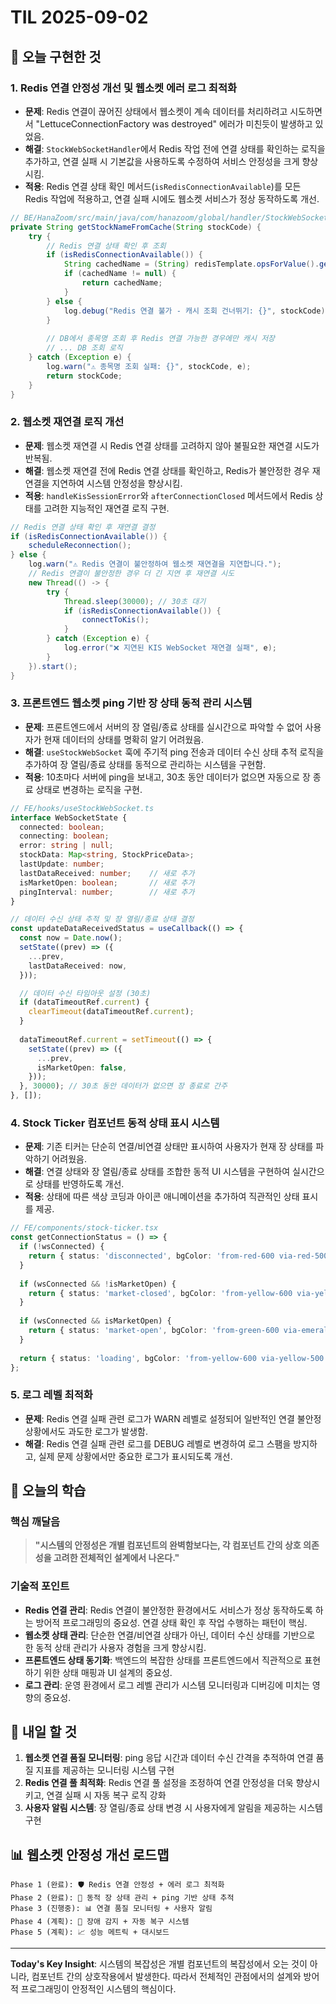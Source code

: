 # TIL 2025-09-02

## 🎯 오늘 구현한 것

### 1. Redis 연결 안정성 개선 및 웹소켓 에러 로그 최적화

- **문제**: Redis 연결이 끊어진 상태에서 웹소켓이 계속 데이터를 처리하려고 시도하면서 "LettuceConnectionFactory was destroyed" 에러가 미친듯이 발생하고 있었음.
- **해결**: `StockWebSocketHandler`에서 Redis 작업 전에 연결 상태를 확인하는 로직을 추가하고, 연결 실패 시 기본값을 사용하도록 수정하여 서비스 안정성을 크게 향상시킴.
- **적용**: Redis 연결 상태 확인 메서드(`isRedisConnectionAvailable`)를 모든 Redis 작업에 적용하고, 연결 실패 시에도 웹소켓 서비스가 정상 동작하도록 개선.

```java
// BE/HanaZoom/src/main/java/com/hanazoom/global/handler/StockWebSocketHandler.java
private String getStockNameFromCache(String stockCode) {
    try {
        // Redis 연결 상태 확인 후 조회
        if (isRedisConnectionAvailable()) {
            String cachedName = (String) redisTemplate.opsForValue().get("stock:name:" + stockCode);
            if (cachedName != null) {
                return cachedName;
            }
        } else {
            log.debug("Redis 연결 불가 - 캐시 조회 건너뛰기: {}", stockCode);
        }
        
        // DB에서 종목명 조회 후 Redis 연결 가능한 경우에만 캐시 저장
        // ... DB 조회 로직
    } catch (Exception e) {
        log.warn("⚠️ 종목명 조회 실패: {}", stockCode, e);
        return stockCode;
    }
}
```

### 2. 웹소켓 재연결 로직 개선

- **문제**: 웹소켓 재연결 시 Redis 연결 상태를 고려하지 않아 불필요한 재연결 시도가 반복됨.
- **해결**: 웹소켓 재연결 전에 Redis 연결 상태를 확인하고, Redis가 불안정한 경우 재연결을 지연하여 시스템 안정성을 향상시킴.
- **적용**: `handleKisSessionError`와 `afterConnectionClosed` 메서드에서 Redis 상태를 고려한 지능적인 재연결 로직 구현.

```java
// Redis 연결 상태 확인 후 재연결 결정
if (isRedisConnectionAvailable()) {
    scheduleReconnection();
} else {
    log.warn("⚠️ Redis 연결이 불안정하여 웹소켓 재연결을 지연합니다.");
    // Redis 연결이 불안정한 경우 더 긴 지연 후 재연결 시도
    new Thread(() -> {
        try {
            Thread.sleep(30000); // 30초 대기
            if (isRedisConnectionAvailable()) {
                connectToKis();
            }
        } catch (Exception e) {
            log.error("❌ 지연된 KIS WebSocket 재연결 실패", e);
        }
    }).start();
}
```

### 3. 프론트엔드 웹소켓 ping 기반 장 상태 동적 관리 시스템

- **문제**: 프론트엔드에서 서버의 장 열림/종료 상태를 실시간으로 파악할 수 없어 사용자가 현재 데이터의 상태를 명확히 알기 어려웠음.
- **해결**: `useStockWebSocket` 훅에 주기적 ping 전송과 데이터 수신 상태 추적 로직을 추가하여 장 열림/종료 상태를 동적으로 관리하는 시스템을 구현함.
- **적용**: 10초마다 서버에 ping을 보내고, 30초 동안 데이터가 없으면 자동으로 장 종료 상태로 변경하는 로직을 구현.

```typescript
// FE/hooks/useStockWebSocket.ts
interface WebSocketState {
  connected: boolean;
  connecting: boolean;
  error: string | null;
  stockData: Map<string, StockPriceData>;
  lastUpdate: number;
  lastDataReceived: number;    // 새로 추가
  isMarketOpen: boolean;       // 새로 추가
  pingInterval: number;        // 새로 추가
}

// 데이터 수신 상태 추적 및 장 열림/종료 상태 결정
const updateDataReceivedStatus = useCallback(() => {
  const now = Date.now();
  setState((prev) => ({
    ...prev,
    lastDataReceived: now,
  }));

  // 데이터 수신 타임아웃 설정 (30초)
  if (dataTimeoutRef.current) {
    clearTimeout(dataTimeoutRef.current);
  }
  
  dataTimeoutRef.current = setTimeout(() => {
    setState((prev) => ({
      ...prev,
      isMarketOpen: false,
    }));
  }, 30000); // 30초 동안 데이터가 없으면 장 종료로 간주
}, []);
```

### 4. Stock Ticker 컴포넌트 동적 상태 표시 시스템

- **문제**: 기존 티커는 단순히 연결/비연결 상태만 표시하여 사용자가 현재 장 상태를 파악하기 어려웠음.
- **해결**: 연결 상태와 장 열림/종료 상태를 조합한 동적 UI 시스템을 구현하여 실시간으로 상태를 반영하도록 개선.
- **적용**: 상태에 따른 색상 코딩과 아이콘 애니메이션을 추가하여 직관적인 상태 표시를 제공.

```typescript
// FE/components/stock-ticker.tsx
const getConnectionStatus = () => {
  if (!wsConnected) {
    return { status: 'disconnected', bgColor: 'from-red-600 via-red-500 to-red-600', icon: WifiOff, text: '연결이 끊어졌습니다. 재연결 중...' };
  }
  
  if (wsConnected && !isMarketOpen) {
    return { status: 'market-closed', bgColor: 'from-yellow-600 via-yellow-500 to-yellow-600', icon: WifiOff, text: '장종료' };
  }
  
  if (wsConnected && isMarketOpen) {
    return { status: 'market-open', bgColor: 'from-green-600 via-emerald-600 to-green-600', icon: Wifi, text: '장 열림' };
  }
  
  return { status: 'loading', bgColor: 'from-yellow-600 via-yellow-500 to-yellow-600', icon: Wifi, text: '주식 데이터 로딩 중...' };
};
```

### 5. 로그 레벨 최적화

- **문제**: Redis 연결 실패 관련 로그가 WARN 레벨로 설정되어 일반적인 연결 불안정 상황에서도 과도한 로그가 발생함.
- **해결**: Redis 연결 실패 관련 로그를 DEBUG 레벨로 변경하여 로그 스팸을 방지하고, 실제 문제 상황에서만 중요한 로그가 표시되도록 개선.

## 🧠 오늘의 학습

### 핵심 깨달음

> **"시스템의 안정성은 개별 컴포넌트의 완벽함보다는, 각 컴포넌트 간의 상호 의존성을 고려한 전체적인 설계에서 나온다."**

### 기술적 포인트

- **Redis 연결 관리**: Redis 연결이 불안정한 환경에서도 서비스가 정상 동작하도록 하는 방어적 프로그래밍의 중요성. 연결 상태 확인 후 작업 수행하는 패턴이 핵심.
- **웹소켓 상태 관리**: 단순한 연결/비연결 상태가 아닌, 데이터 수신 상태를 기반으로 한 동적 상태 관리가 사용자 경험을 크게 향상시킴.
- **프론트엔드 상태 동기화**: 백엔드의 복잡한 상태를 프론트엔드에서 직관적으로 표현하기 위한 상태 매핑과 UI 설계의 중요성.
- **로그 관리**: 운영 환경에서 로그 레벨 관리가 시스템 모니터링과 디버깅에 미치는 영향의 중요성.

## 🚀 내일 할 것

1. **웹소켓 연결 품질 모니터링**: ping 응답 시간과 데이터 수신 간격을 추적하여 연결 품질 지표를 제공하는 모니터링 시스템 구현
2. **Redis 연결 풀 최적화**: Redis 연결 풀 설정을 조정하여 연결 안정성을 더욱 향상시키고, 연결 실패 시 자동 복구 로직 강화
3. **사용자 알림 시스템**: 장 열림/종료 상태 변경 시 사용자에게 알림을 제공하는 시스템 구현

## 📊 웹소켓 안정성 개선 로드맵

```
Phase 1 (완료): 🛡️ Redis 연결 안정성 + 에러 로그 최적화
Phase 2 (완료): 🔄 동적 장 상태 관리 + ping 기반 상태 추적
Phase 3 (진행중): 📊 연결 품질 모니터링 + 사용자 알림
Phase 4 (계획): 🚨 장애 감지 + 자동 복구 시스템
Phase 5 (계획): 📈 성능 메트릭 + 대시보드
```

---

**Today's Key Insight**: 시스템의 복잡성은 개별 컴포넌트의 복잡성에서 오는 것이 아니라, 컴포넌트 간의 상호작용에서 발생한다. 따라서 전체적인 관점에서의 설계와 방어적 프로그래밍이 안정적인 시스템의 핵심이다.
